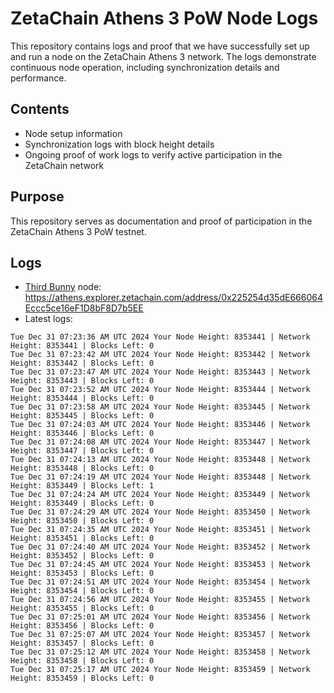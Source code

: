 # ZetaChain Athens 3 PoW Node Logs
This repository contains logs and proof that we have successfully set up and run a node on the ZetaChain Athens 3 network. The logs demonstrate continuous node operation, including synchronization details and performance.

## Contents
- Node setup information
- Synchronization logs with block height details
- Ongoing proof of work logs to verify active participation in the ZetaChain network

## Purpose
This repository serves as documentation and proof of participation in the ZetaChain Athens 3 PoW testnet.

## Logs

- [Third Bunny](https://thirdbunny.xyz/) node: https://athens.explorer.zetachain.com/address/0x225254d35dE666064Eccc5ce16eF1D8bF8D7b5EE
- Latest logs:
```
Tue Dec 31 07:23:36 AM UTC 2024 Your Node Height: 8353441 | Network Height: 8353441 | Blocks Left: 0
Tue Dec 31 07:23:42 AM UTC 2024 Your Node Height: 8353442 | Network Height: 8353442 | Blocks Left: 0
Tue Dec 31 07:23:47 AM UTC 2024 Your Node Height: 8353443 | Network Height: 8353443 | Blocks Left: 0
Tue Dec 31 07:23:52 AM UTC 2024 Your Node Height: 8353444 | Network Height: 8353444 | Blocks Left: 0
Tue Dec 31 07:23:58 AM UTC 2024 Your Node Height: 8353445 | Network Height: 8353445 | Blocks Left: 0
Tue Dec 31 07:24:03 AM UTC 2024 Your Node Height: 8353446 | Network Height: 8353446 | Blocks Left: 0
Tue Dec 31 07:24:08 AM UTC 2024 Your Node Height: 8353447 | Network Height: 8353447 | Blocks Left: 0
Tue Dec 31 07:24:13 AM UTC 2024 Your Node Height: 8353448 | Network Height: 8353448 | Blocks Left: 0
Tue Dec 31 07:24:19 AM UTC 2024 Your Node Height: 8353448 | Network Height: 8353449 | Blocks Left: 1
Tue Dec 31 07:24:24 AM UTC 2024 Your Node Height: 8353449 | Network Height: 8353449 | Blocks Left: 0
Tue Dec 31 07:24:29 AM UTC 2024 Your Node Height: 8353450 | Network Height: 8353450 | Blocks Left: 0
Tue Dec 31 07:24:35 AM UTC 2024 Your Node Height: 8353451 | Network Height: 8353451 | Blocks Left: 0
Tue Dec 31 07:24:40 AM UTC 2024 Your Node Height: 8353452 | Network Height: 8353452 | Blocks Left: 0
Tue Dec 31 07:24:45 AM UTC 2024 Your Node Height: 8353453 | Network Height: 8353453 | Blocks Left: 0
Tue Dec 31 07:24:51 AM UTC 2024 Your Node Height: 8353454 | Network Height: 8353454 | Blocks Left: 0
Tue Dec 31 07:24:56 AM UTC 2024 Your Node Height: 8353455 | Network Height: 8353455 | Blocks Left: 0
Tue Dec 31 07:25:01 AM UTC 2024 Your Node Height: 8353456 | Network Height: 8353456 | Blocks Left: 0
Tue Dec 31 07:25:07 AM UTC 2024 Your Node Height: 8353457 | Network Height: 8353457 | Blocks Left: 0
Tue Dec 31 07:25:12 AM UTC 2024 Your Node Height: 8353458 | Network Height: 8353458 | Blocks Left: 0
Tue Dec 31 07:25:17 AM UTC 2024 Your Node Height: 8353459 | Network Height: 8353459 | Blocks Left: 0
```

